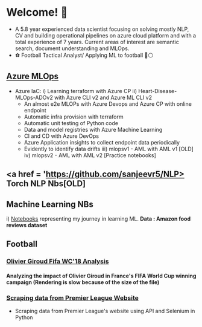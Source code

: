 # Welcome! 👋

<!--
**sanjeevr5/sanjeevr5** is a ✨ _special_ ✨ repository because its `README.md` (this file) appears on your GitHub profile.
My 💪 work can be seen here: 

Here are some ideas to get you started:

- 🌱 I’m currently learning Data Science On AWS
- 👯 I’m looking to collaborate on ...
- 🤔 I’m looking for help with ...
- 💬 Ask me about ...
- 📫 How to reach me: ...
- 😄 Pronouns: ...
- ⚡ Fun fact: ...
-->

- A 5.8 year experienced data scientist focusing on solving mostly NLP, CV and building operational pipelines on azure cloud platform and with a
total experience of 7 years. Current areas of interest are semantic search, document understanding and MLOps.
- ⚽️ Football Tactical Analyst/ Applying ML to football 🔴⚪️

## <a href = 'https://github.com/sanjeevr5/Azure-Machine-Learning'>Azure MLOps </a>
- Azure IaC:
  i) Learning terraform with Azure CP
  ii) Heart-Disease-MLOps-ADOv2 with Azure CLI v2 and Azure ML CLI v2
    * An almost e2e MLOPs with Azure Devops and Azure CP with online endpoint
    * Automatic infra provision with terraform
    * Automatic unit testing of Python code
    * Data and model registries with Azure Machine Learning
    * CI and CD with Azure DevOps
    * Azure Application insights to collect endpoint data periodically
    * Evidently to identify data drifts
  iii) mlopsv1 - AML with AML v1 [OLD]
  iv) mlopsv2 - AML with AML v2 [Practice notebooks]


## <a href = 'https://github.com/sanjeevr5/NLP> Torch NLP Nbs[OLD]</a>
## Machine Learning NBs
i) <a href = 'https://github.com/sanjeevr5/Learning_Assignments'> Notebooks</a> representing my journey in learning ML. 
**Data : Amazon food reviews dataset**

## Football

### <a href = 'https://colab.research.google.com/drive/1qLRlN8P1b883tqAM_NTb_6ZGwkXRqVVs?usp=sharing'>Olivier Giroud Fifa WC'18 Analysis</a>
#### Analyzing the impact of Olivier Giroud in France's FIFA World Cup winning campaign (Rendering is slow because of the size of the file)
### <a href = 'https://github.com/sanjeevr5/Prem_League_Dashboard/blob/master/Scraping_Premier_League_Data.ipynb'> Scraping data from Premier League Website </a>
- Scraping data from Premier League's website using API and Selenium in Python
